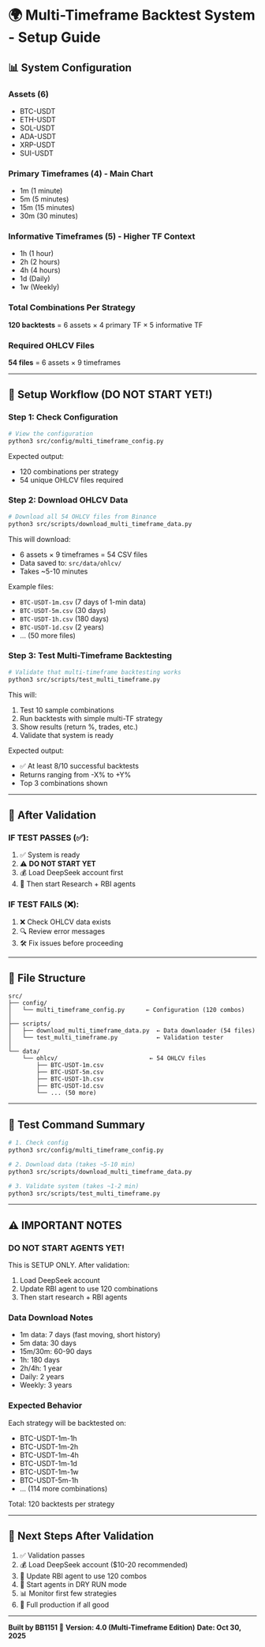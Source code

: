 # 🌍 Multi-Timeframe Backtest System - Setup Guide

## 📊 System Configuration

### Assets (6)
- BTC-USDT
- ETH-USDT
- SOL-USDT
- ADA-USDT
- XRP-USDT
- SUI-USDT

### Primary Timeframes (4) - Main Chart
- 1m (1 minute)
- 5m (5 minutes)
- 15m (15 minutes)
- 30m (30 minutes)

### Informative Timeframes (5) - Higher TF Context
- 1h (1 hour)
- 2h (2 hours)
- 4h (4 hours)
- 1d (Daily)
- 1w (Weekly)

### Total Combinations Per Strategy
**120 backtests** = 6 assets × 4 primary TF × 5 informative TF

### Required OHLCV Files
**54 files** = 6 assets × 9 timeframes

---

## 🚀 Setup Workflow (DO NOT START YET!)

### Step 1: Check Configuration
```bash
# View the configuration
python3 src/config/multi_timeframe_config.py
```

Expected output:
- 120 combinations per strategy
- 54 unique OHLCV files required

### Step 2: Download OHLCV Data
```bash
# Download all 54 OHLCV files from Binance
python3 src/scripts/download_multi_timeframe_data.py
```

This will download:
- 6 assets × 9 timeframes = 54 CSV files
- Data saved to: `src/data/ohlcv/`
- Takes ~5-10 minutes

Example files:
- `BTC-USDT-1m.csv` (7 days of 1-min data)
- `BTC-USDT-5m.csv` (30 days)
- `BTC-USDT-1h.csv` (180 days)
- `BTC-USDT-1d.csv` (2 years)
- ... (50 more files)

### Step 3: Test Multi-Timeframe Backtesting
```bash
# Validate that multi-timeframe backtesting works
python3 src/scripts/test_multi_timeframe.py
```

This will:
1. Test 10 sample combinations
2. Run backtests with simple multi-TF strategy
3. Show results (return %, trades, etc.)
4. Validate that system is ready

Expected output:
- ✅ At least 8/10 successful backtests
- Returns ranging from -X% to +Y%
- Top 3 combinations shown

---

## 🎯 After Validation

### IF TEST PASSES (✅):
1. ✅ System is ready
2. ⚠️ **DO NOT START YET**
3. 💰 Load DeepSeek account first
4. 🚀 Then start Research + RBI agents

### IF TEST FAILS (❌):
1. ❌ Check OHLCV data exists
2. 🔍 Review error messages
3. 🛠️ Fix issues before proceeding

---

## 📁 File Structure

```
src/
├── config/
│   └── multi_timeframe_config.py      ← Configuration (120 combos)
│
├── scripts/
│   ├── download_multi_timeframe_data.py  ← Data downloader (54 files)
│   └── test_multi_timeframe.py           ← Validation tester
│
└── data/
    └── ohlcv/                          ← 54 OHLCV files
        ├── BTC-USDT-1m.csv
        ├── BTC-USDT-5m.csv
        ├── BTC-USDT-1h.csv
        ├── BTC-USDT-1d.csv
        └── ... (50 more)
```

---

## 🧪 Test Command Summary

```bash
# 1. Check config
python3 src/config/multi_timeframe_config.py

# 2. Download data (takes ~5-10 min)
python3 src/scripts/download_multi_timeframe_data.py

# 3. Validate system (takes ~1-2 min)
python3 src/scripts/test_multi_timeframe.py
```

---

## ⚠️ IMPORTANT NOTES

### DO NOT START AGENTS YET!

This is SETUP ONLY. After validation:
1. Load DeepSeek account
2. Update RBI agent to use 120 combinations
3. Then start research + RBI agents

### Data Download Notes

- 1m data: 7 days (fast moving, short history)
- 5m data: 30 days
- 15m/30m: 60-90 days
- 1h: 180 days
- 2h/4h: 1 year
- Daily: 2 years
- Weekly: 3 years

### Expected Behavior

Each strategy will be backtested on:
- BTC-USDT-1m-1h
- BTC-USDT-1m-2h
- BTC-USDT-1m-4h
- BTC-USDT-1m-1d
- BTC-USDT-1m-1w
- BTC-USDT-5m-1h
- ... (114 more combinations)

Total: 120 backtests per strategy

---

## 🎯 Next Steps After Validation

1. ✅ Validation passes
2. 💰 Load DeepSeek account ($10-20 recommended)
3. 🔧 Update RBI agent to use 120 combos
4. 🚀 Start agents in DRY RUN mode
5. 📊 Monitor first few strategies
6. 🎉 Full production if all good

---

**Built by BB1151 🌙**
**Version: 4.0 (Multi-Timeframe Edition)**
**Date: Oct 30, 2025**
